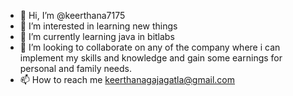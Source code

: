 - 👋 Hi, I’m @keerthana7175
- 👀 I’m interested in learning new things
- 🌱 I’m currently learning java in bitlabs
- 💞️ I’m looking to collaborate on any of the company where i can implement my skills and knowledge and gain some earnings for personal and family needs.
- 📫 How to reach me keerthanagajagatla@gmail.com

<!---
keerthana7175/keerthana7175 is a ✨ special ✨ repository because its `README.md` (this file) appears on your GitHub profile.
You can click the Preview link to take a look at your changes.
--->
